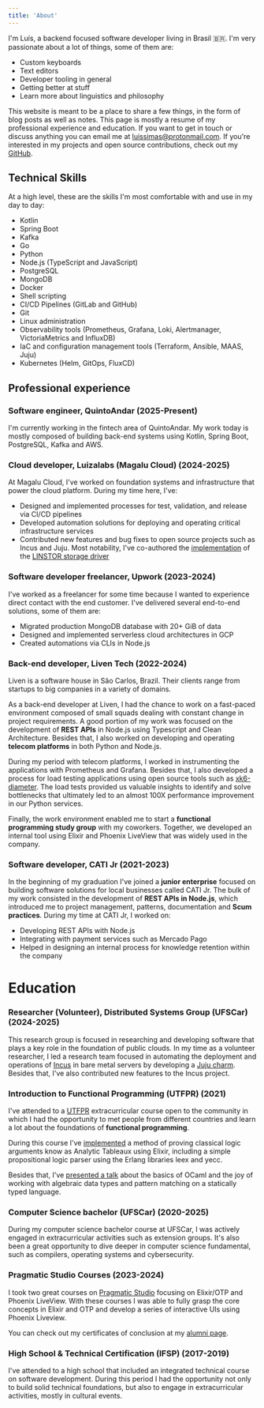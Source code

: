 ```yaml
---
title: 'About'
---
```


I'm Luís, a backend focused software developer living in Brasil 🇧🇷. I'm very passionate about a lot of things, some of them are:

- Custom keyboards
- Text editors
- Developer tooling in general
- Getting better at stuff
- Learn more about linguistics and philosophy

This website is meant to be a place to share a few things, in the form of blog posts as well as notes. This page is mostly a resume of my professional experience and education. If you want to get in touch or discuss anything you can email me at <luissimas@protonmail.com>. If you're interested in my projects and open source contributions, check out my [GitHub](https://github.com/luissimas).

## Technical Skills

At a high level, these are the skills I'm most comfortable with and use in my day to day:

- Kotlin
- Spring Boot
- Kafka
- Go
- Python
- Node.js (TypeScript and JavaScript)
- PostgreSQL
- MongoDB
- Docker
- Shell scripting
- CI/CD Pipelines (GitLab and GitHub)
- Git
- Linux administration
- Observability tools (Prometheus, Grafana, Loki, Alertmanager, VictoriaMetrics and InfluxDB)
- IaC and configuration management tools (Terraform, Ansible, MAAS, Juju)
- Kubernetes (Helm, GitOps, FluxCD)

## Professional experience

### Software engineer, QuintoAndar (2025-Present)

I'm currently working in the fintech area of QuintoAndar. My work today is mostly composed of building back-end systems using Kotlin, Spring Boot, PostgreSQL, Kafka and AWS.

### Cloud developer, Luizalabs (Magalu Cloud) (2024-2025)

At Magalu Cloud, I've worked on foundation systems and infrastructure that power the cloud platform. During my time here, I've:

- Designed and implemented processes for test, validation, and release via CI/CD pipelines
- Developed automation solutions for deploying and operating critical infrastructure services
- Contributed new features and bug fixes to open source projects such as Incus and Juju. Most notability, I've co-authored the [implementation](https://github.com/lxc/incus/pull/1621) of the [LINSTOR storage driver](https://linuxcontainers.org/incus/docs/main/reference/storage_linstor)

### Software developer freelancer, Upwork (2023-2024)

I've worked as a freelancer for some time because I wanted to experience direct contact with the end customer. I've delivered several end-to-end solutions, some of them are:

- Migrated production MongoDB database with 20+ GiB of data
- Designed and implemented serverless cloud architectures in GCP
- Created automations via CLIs in Node.js

### Back-end developer, Liven Tech (2022-2024)

Liven is a software house in São Carlos, Brazil. Their clients range from startups to big companies in a variety of domains.

As a back-end developer at Liven, I had the chance to work on a fast-paced environment composed of small squads dealing with constant change in project requirements. A good portion of my work was focused on the development of **REST APIs** in Node.js using Typescript and Clean Architecture. Besides that, I also worked on developing and operating **telecom platforms** in both Python and Node.js.

During my period with telecom platforms, I worked in instrumenting the applications with Prometheus and Grafana. Besides that, I also developed a process for load testing applications using open source tools such as [xk6-diameter](https://github.com/MATRIXXSoftware/xk6-diameter). The load tests provided us valuable insights to identify and solve bottlenecks that ultimately led to an almost 100X performance improvement in our Python services.

Finally, the work environment enabled me to start a **functional programming study group** with my coworkers. Together, we developed an internal tool using Elixir and Phoenix LiveView that was widely used in the company.

### Software developer, CATI Jr (2021-2023)

In the beginning of my graduation I've joined a **junior enterprise** focused on building software solutions for local businesses called CATI Jr. The bulk of my work consisted in the development of **REST APIs in Node.js**, which introduced me to project management, patterns, documentation and **Scum practices**. During my time at CATI Jr, I worked on:

- Developing REST APIs with Node.js
- Integrating with payment services such as Mercado Pago
- Helped in designing an internal process for knowledge retention within the company

# Education

### Researcher (Volunteer), Distributed Systems Group (UFSCar) (2024-2025)

This research group is focused in researching and developing software that plays a key role in the foundation of public clouds. In my time as a volunteer researcher, I led a research team focused in automating the deployment and operations of [Incus](https://github.com/lxc/incus) in bare metal servers by developing a [Juju charm](https://github.com/cloudlabs-ufscar/incus-charm). Besides that, I've also contributed new features to the Incus project.

### Introduction to Functional Programming (UTFPR) (2021)

I've attended to a [UTFPR](https://www.utfpr.edu.br/) extracurricular course open to the community in which I had the opportunity to met people from different countries and learn a lot about the foundations of **functional programming**.

During this course I've [implemented](https://github.com/luissimas/analytic_tableaux) a method of proving classical logic arguments know as Analytic Tableaux using Elixir, including a simple propositional logic parser using the Erlang libraries leex and yecc.

Besides that, I've [presented a talk](https://youtu.be/rTL4TtpdjIE?t=1573) about the basics of OCaml and the joy of working with algebraic data types and pattern matching on a statically typed language.

### Computer Science bachelor (UFSCar) (2020-2025)

During my computer science bachelor course at UFSCar, I was actively engaged in extracurricular activities such as extension groups. It's also been a great opportunity to dive deeper in computer science fundamental, such as compilers, operating systems and cybersecurity.

### Pragmatic Studio Courses (2023-2024)

I took two great courses on [Pragmatic Studio](https://pragmaticstudio.com/) focusing on Elixir/OTP and Phoenix LiveView. With these courses I was able to fully grasp the core concepts in Elixir and OTP and develop a series of interactive UIs using Phoenix Liveview.

You can check out my certificates of conclusion at my [alumni page](https://pragmaticstudio.com/alumni/lu%C3%ADs-simas-l-sv).

### High School & Technical Certification (IFSP) (2017-2019)

I've attended to a high school that included an integrated technical course on software development. During this period I had the opportunity not only to build solid technical foundations, but also to engage in extracurricular activities, mostly in cultural events.
